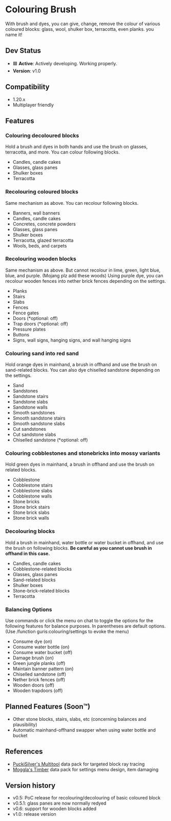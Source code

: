 # Colouring Brush
With brush and dyes, you can give, change, remove the colour of various coloured blocks: glass, wool, shulker box, terracotta, even planks. you name it!

## Dev Status
* 🟦 **Active**: Actively developing. Working properly.
* **Version**: v1.0

## Compatibility
* 1.20.x
* Multiplayer friendly

## Features
### Colouring decoloured blocks
Hold a brush and dyes in both hands and use the brush on glasses, terracotta, and more. You can colour following blocks.
* Candles, candle cakes
* Glasses, glass panes
* Shulker boxes
* Terracotta

### Recolouring coloured blocks
Same mechanism as above. You can recolour following blocks.
* Banners, wall banners
* Candles, candle cakes
* Concretes, concrete powders
* Glasses, glass panes
* Shulker boxes
* Terracotta, glazed terracotta
* Wools, beds, and carpets

### Recolouring wooden blocks
Same mechanism as above. But cannot recolour in lime, green, light blue, blue, and purple. (Mojang plz add these woods) Using purple dye, you can recolour wooden fences into nether brick fences depending on the settings.
* Planks
* Stairs
* Slabs
* Fences
* Fence gates
* Doors (*optional: off)
* Trap doors (*optional: off)
* Pressure plates
* Buttons
* Signs, wall signs, hanging signs, and wall hanging signs

### Colouring sand into red sand
Hold orange dyes in mainhand, a brush in offhand and use the brush on sand-related blocks. You can also dye chiselled sandstone depending on the settings.
* Sand
* Sandstones
* Sandstone stairs
* Sandstone slabs
* Sandstone walls
* Smooth sandstones
* Smooth sandstone stairs
* Smooth sandstone slabs
* Cut sandstones
* Cut sandstone slabs
* Chiselled sandstone (*optional: off)

### Colouring cobblestones and stonebricks into mossy variants
Hold green dyes in mainhand, a brush in offhand and use the brush on related blocks.
* Cobblestone
* Cobblestone stairs
* Cobblestone slabs
* Cobblestone walls
* Stone bricks
* Stone brick stairs
* Stone brick slabs
* Stone brick walls

### Decolouring blocks
Hold a brush in mainhand, water bottle or water bucket in offhand, and use the brush on following blocks. **Be careful as you cannot use brush in offhand in this case.**
* Candles, candle cakes
* Cobblestone-related blocks
* Glasses, glass panes
* Sand-related blocks
* Shulker boxes
* Stone-brick-related blocks
* Terracotta

### Balancing Options
Use commands or click the menu on chat to toggle the options for the following features for balance purposes. In parentheses are default options. (Use /function guris:colouring/settings to evoke the menu)
* Consume dye (on)
* Consume water bottle (on)
* Consume water bucket (off)
* Damage brush (on)
* Green jungle planks (off)
* Maintain banner pattern (on)
* Chiselled sandstone (off)
* Nether brick fences (off)
* Wooden doors (off)
* Wooden trapdoors (off)

## Planned Features (Soon™)
* Other stone blocks, stairs, slabs, etc (concerning balances and plausibility)
* Automatic mainhand-offhand swapper when using water bottle and bucket

## References
* [PuckiSilver's Multitool](https://www.planetminecraft.com/data-pack/multitool-every-tool-in-one-item/) data pack for targeted block ray tracing
* [Moggla's Timber](https://www.planetminecraft.com/data-pack/timber-datapack/) data pack for settings menu design, item damaging

## Version history
* v0.5: PoC release for recolouring/decolouring of basic coloured block
* v0.5.1: glass panes are now normally redyed
* v0.6: support for wooden blocks added
* v1.0: release version
